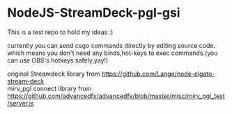 # NodeJS-StreamDeck-pgl-gsi
This is a test repo to hold my ideas :)  

currently you can send csgo commands directly by editing source code.  
which means you don't need any binds,hot-keys to exec commands.(you can use OBS's hotkeys safely,yay!)  

original Streamdeck library from https://github.com/Lange/node-elgato-stream-deck  
mirv_pgl connect library from https://github.com/advancedfx/advancedfx/blob/master/misc/mirv_pgl_test/server.js
